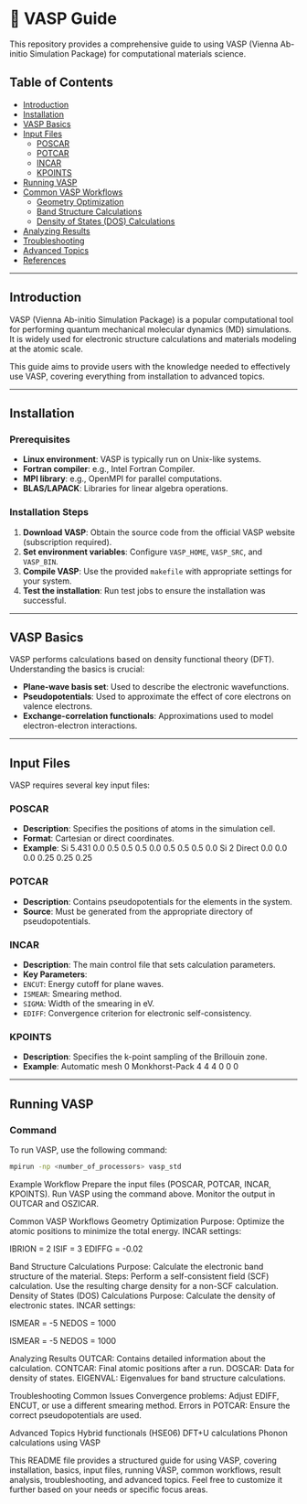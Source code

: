 # 🧪 VASP Guide

This repository provides a comprehensive guide to using VASP (Vienna Ab-initio Simulation Package) for computational materials science.

## Table of Contents

- [Introduction](#introduction)
- [Installation](#installation)
- [VASP Basics](#vasp-basics)
- [Input Files](#input-files)
  - [POSCAR](#poscar)
  - [POTCAR](#potcar)
  - [INCAR](#incar)
  - [KPOINTS](#kpoints)
- [Running VASP](#running-vasp)
- [Common VASP Workflows](#common-vasp-workflows)
  - [Geometry Optimization](#geometry-optimization)
  - [Band Structure Calculations](#band-structure-calculations)
  - [Density of States (DOS) Calculations](#density-of-states-dos-calculations)
- [Analyzing Results](#analyzing-results)
- [Troubleshooting](#troubleshooting)
- [Advanced Topics](#advanced-topics)
- [References](#references)

---

## Introduction

VASP (Vienna Ab-initio Simulation Package) is a popular computational tool for performing quantum mechanical molecular dynamics (MD) simulations. It is widely used for electronic structure calculations and materials modeling at the atomic scale.

This guide aims to provide users with the knowledge needed to effectively use VASP, covering everything from installation to advanced topics.

---

## Installation

### Prerequisites

- **Linux environment**: VASP is typically run on Unix-like systems.
- **Fortran compiler**: e.g., Intel Fortran Compiler.
- **MPI library**: e.g., OpenMPI for parallel computations.
- **BLAS/LAPACK**: Libraries for linear algebra operations.

### Installation Steps

1. **Download VASP**: Obtain the source code from the official VASP website (subscription required).
2. **Set environment variables**: Configure `VASP_HOME`, `VASP_SRC`, and `VASP_BIN`.
3. **Compile VASP**: Use the provided `makefile` with appropriate settings for your system.
4. **Test the installation**: Run test jobs to ensure the installation was successful.

---

## VASP Basics

VASP performs calculations based on density functional theory (DFT). Understanding the basics is crucial:

- **Plane-wave basis set**: Used to describe the electronic wavefunctions.
- **Pseudopotentials**: Used to approximate the effect of core electrons on valence electrons.
- **Exchange-correlation functionals**: Approximations used to model electron-electron interactions.

---

## Input Files

VASP requires several key input files:

### POSCAR

- **Description**: Specifies the positions of atoms in the simulation cell.
- **Format**: Cartesian or direct coordinates.
- **Example**:
Si
5.431
0.0 0.5 0.5
0.5 0.0 0.5
0.5 0.5 0.0
Si
2
Direct
0.0 0.0 0.0
0.25 0.25 0.25

### POTCAR

- **Description**: Contains pseudopotentials for the elements in the system.
- **Source**: Must be generated from the appropriate directory of pseudopotentials.

### INCAR

- **Description**: The main control file that sets calculation parameters.
- **Key Parameters**:
- `ENCUT`: Energy cutoff for plane waves.
- `ISMEAR`: Smearing method.
- `SIGMA`: Width of the smearing in eV.
- `EDIFF`: Convergence criterion for electronic self-consistency.

### KPOINTS

- **Description**: Specifies the k-point sampling of the Brillouin zone.
- **Example**:
Automatic mesh
0
Monkhorst-Pack
4 4 4
0 0 0


---

## Running VASP

### Command

To run VASP, use the following command:

```bash
mpirun -np <number_of_processors> vasp_std
```
Example Workflow
Prepare the input files (POSCAR, POTCAR, INCAR, KPOINTS).
Run VASP using the command above.
Monitor the output in OUTCAR and OSZICAR.

Common VASP Workflows
Geometry Optimization
Purpose: Optimize the atomic positions to minimize the total energy.
INCAR settings:

IBRION = 2
ISIF = 3
EDIFFG = -0.02

Band Structure Calculations
Purpose: Calculate the electronic band structure of the material.
Steps:
Perform a self-consistent field (SCF) calculation.
Use the resulting charge density for a non-SCF calculation.
Density of States (DOS) Calculations
Purpose: Calculate the density of electronic states.
INCAR settings:

ISMEAR = -5
NEDOS = 1000

ISMEAR = -5
NEDOS = 1000

Analyzing Results
OUTCAR: Contains detailed information about the calculation.
CONTCAR: Final atomic positions after a run.
DOSCAR: Data for density of states.
EIGENVAL: Eigenvalues for band structure calculations.

Troubleshooting
Common Issues
Convergence problems: Adjust EDIFF, ENCUT, or use a different smearing method.
Errors in POTCAR: Ensure the correct pseudopotentials are used.

Advanced Topics
Hybrid functionals (HSE06)
DFT+U calculations
Phonon calculations using VASP


This README file provides a structured guide for using VASP, covering installation, basics, input files, running VASP, common workflows, result analysis, troubleshooting, and advanced topics. Feel free to customize it further based on your needs or specific focus areas.
